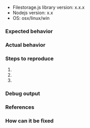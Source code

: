 <!-- **TIP**: Before submitting your issue, don't hesitate to remove any placeholder text, possible empty sections, and this tip. -->

-   Filestorage.js library version: x.x.x
-   Nodejs version: x.x
-   OS: osx/linux/win

### Expected behavior

<!-- What should have happened? -->

### Actual behavior

<!-- What actually happened? -->

### Steps to reproduce

1.
2.
3.

### Debug output

<!-- Provide a link to a GitHub Gist containing the complete debug output. The debut output should be very long. Do NOT paste the debut output in the issue, just paste the link to the Gist. -->

### References

<!-- Are there any other GitHub issues (open or closed) that should be linked here? -->

<!-- For example: -->

<!-- - GH-1234 -->

<!-- - ... -->

### How can it be fixed

<!-- Fill this section in if you know how this could or should be fixed. -->
